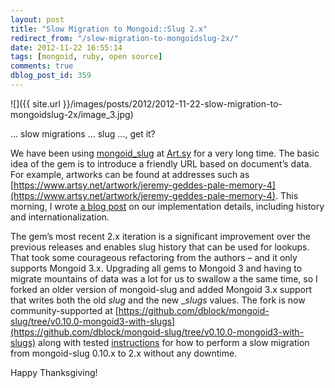 ```yaml
---
layout: post
title: "Slow Migration to Mongoid::Slug 2.x"
redirect_from: "/slow-migration-to-mongoidslug-2x/"
date: 2012-11-22 16:55:14
tags: [mongoid, ruby, open source]
comments: true
dblog_post_id: 359
---
```

![]({{ site.url }}/images/posts/2012/2012-11-22-slow-migration-to-mongoidslug-2x/image_3.jpg)

... slow migrations ... slug ..., get it?

We have been using [mongoid_slug](https://github.com/digitalplaywright/mongoid-slug) at [Art.sy](https://artsy.net) for a very long time. The basic idea of the gem is to introduce a friendly URL based on document’s data. For example, artworks can be found at addresses such as [https://www.artsy.net/artwork/jeremy-geddes-pale-memory-4](https://www.artsy.net/artwork/jeremy-geddes-pale-memory-4). This morning, I wrote [a blog post](https://artsy.github.io/blog/2012/11/22/friendly-urls-with-mongoid-slug) on our implementation details, including history and internationalization.

The gem’s most recent 2.x iteration is a significant improvement over the previous releases and enables slug history that can be used for lookups. That took some courageous refactoring from the authors – and it only supports Mongoid 3.x. Upgrading all gems to Mongoid 3 and having to migrate mountains of data was a lot for us to swallow a the same time, so I forked an older version of mongoid-slug and added Mongoid 3.x support that writes both the old _slug_ and the new __slugs_ values. The fork is now community-supported at [https://github.com/dblock/mongoid-slug/tree/v0.10.0-mongoid3-with-slugs](https://github.com/dblock/mongoid-slug/tree/v0.10.0-mongoid3-with-slugs) along with tested [instructions](https://github.com/digitalplaywright/mongoid-slug/wiki/How-to-upgrade-to-1.0.0-or-newer) for how to perform a slow migration from mongoid-slug 0.10.x to 2.x without any downtime.

Happy Thanksgiving!
